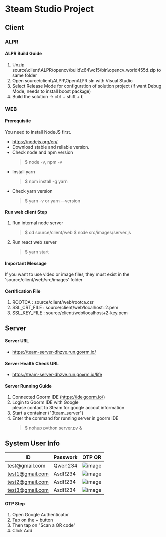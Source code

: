 # 3team Studio Project

## Client
### ALPR
#### ALPR Build Guide
1. Unzip source\client\ALPR\opencv\build\x64\vc15\bin\opencv_world455d.zip to same folder
2. Open source\client\ALPR\OpenALPR.sln with Visual Studio
3. Select Release Mode for configuration of solution project
(if want Debug Mode, needs to install boost package)
4. Build the solution -> ctrl + shift + b  

### WEB
#### Prerequisite
You need to install NodeJS first.
- https://nodejs.org/en/
- Download stable and reliable version.
- Check node and npm version
  > $ node -v, npm -v
- Install yarn
  > $ npm install -g yarn
- Check yarn version
  > $ yarn -v or yarn --version

#### Run web client Step
1. Run internal node server  
   > $ cd source/client/web
   > $ node src/images/server.js
2. Run react web server  
   > $ yarn start

#### Important Message
If you want to use video or image files,
they must exist in the 'source/client/web/src/images' folder

#### Certification File
1. ROOTCA : source/client/web/rootca.csr
2. SSL_CRT_FILE : source/client/web/localhost+2.pem
3. SSL_KEY_FILE : source/client/web/localhost+2-key.pem


## Server
#### Server URL
- https://team-server-dhzve.run.goorm.io/

#### Server Health Check URL
- https://team-server-dhzve.run.goorm.io/life

#### Server Running Guide
1. Connected Goorm IDE (https://ide.goorm.io/)  
2. Login to Goorm IDE with Google  
   please contact to 3team for google accout information  
3. Start a container ("3team_server")  
4. Enter the command for running server in goorm IDE  
   > $ nohup python server.py &

## System User Info
|ID|Passwork|OTP QR|
|------|----|------|
|test@gmail.com|Qwer!234|![image](https://user-images.githubusercontent.com/107097019/177063393-d32a379a-a696-448b-be66-fed9e73f1bf3.png)|
|test1@gmail.com|Asdf!234|![image](https://user-images.githubusercontent.com/107097019/177063603-66035f8a-3417-4078-9ba9-001107d4c804.png)|
|test2@gmail.com|Asdf!234|![image](https://user-images.githubusercontent.com/107097019/177063622-48a436f6-a637-4b32-973f-fb7a6d1011d5.png)|
|test3@gmail.com|Asdf!234|![image](https://user-images.githubusercontent.com/107097019/177063649-71560ce5-1fc6-4f9f-a7d1-6661f0e2fc03.png)|

#### OTP Step
1. Open Google Authenticator
2. Tap on the + button
3. Then tap on "Scan a QR code"
4. Click Add
